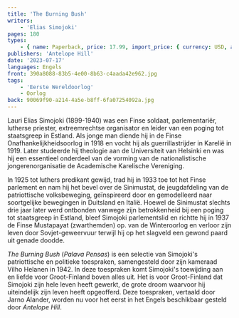 ```yaml
---
title: 'The Burning Bush'
writers:
    - 'Elias Simojoki'
pages: 180
types:
    - { name: Paperback, price: 17.99, import_price: { currency: USD, amount: 15.91 }, isbn: 978-1-956887-29-7, size: { height: 216, width: 140, depth: 10 }, supplier: 'Ex Libris' }
publishers: 'Antelope Hill'
date: '2023-07-17'
languages: Engels
front: 390a8088-83b5-4e00-8b63-c4aada42e962.jpg
tags:
    - 'Eerste Wereldoorlog'
    - Oorlog
back: 90069f90-a214-4a5e-b8ff-6fa07254092a.jpg
---
```


Lauri Elias Simojoki (1899-1940) was een Finse soldaat, parlementariër, lutherse priester, extreemrechtse organisator en leider van een poging tot staatsgreep in Estland. Als jonge man diende hij in de Finse Onafhankelijkheidsoorlog in 1918 en vocht hij als guerrillastrijder in Karelië in 1919. Later studeerde hij theologie aan de Universiteit van Helsinki en was hij een essentieel onderdeel van de vorming van de nationalistische jongerenorganisatie de Academische Karelische Vereniging.
 
In 1925 tot luthers predikant gewijd, trad hij in 1933 toe tot het Finse parlement en nam hij het bevel over de Sinimustat, de jeugdafdeling van de patriottische volksbeweging, geïnspireerd door en gemodelleerd naar soortgelijke bewegingen in Duitsland en Italië. Hoewel de Sinimustat slechts drie jaar later werd ontbonden vanwege zijn betrokkenheid bij een poging tot staatsgreep in Estland, bleef Simojoki parlementslid en richtte hij in 1937 de Finse Mustapayat (zwarthemden) op. van de Winteroorlog en verloor zijn leven door Sovjet-geweervuur terwijl hij op het slagveld een gewond paard uit genade doodde.
 
*The Burning Bush* (*Palava Pensas*) is een selectie van Simojoki's patriottische en politieke toespraken, samengesteld door zijn kameraad Vilho Helanen in 1942. In deze toespraken komt Simojoki's toewijding aan en liefde voor Groot-Finland boven alles uit. Het is voor Groot-Finland dat Simojoki zijn hele leven heeft gewerkt, de grote droom waarvoor hij uiteindelijk zijn leven heeft opgeofferd. Deze toespraken, vertaald door Jarno Alander, worden nu voor het eerst in het Engels beschikbaar gesteld door *Antelope Hill*.
